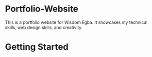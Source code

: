﻿# Portfolio-Website
<p>This is a portfolio website for Wisdom Egba. It showcases my technical skills, web design skills, and creativity.</p>
<h1>Getting Started</h1>
